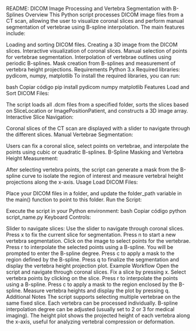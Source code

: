 README: DICOM Image Processing and Vertebra Segmentation with B-Splines
Overview
This Python script processes DICOM image files from a CT scan, allowing the user to visualize coronal slices and perform manual segmentation of vertebrae using B-spline interpolation. The main features include:

Loading and sorting DICOM files.
Creating a 3D image from the DICOM slices.
Interactive visualization of coronal slices.
Manual selection of points for vertebrae segmentation.
Interpolation of vertebrae outlines using periodic B-splines.
Mask creation from B-splines and measurement of vertebra height projections.
Requirements
Python 3.x
Required libraries: pydicom, numpy, matplotlib
To install the required libraries, you can run:

bash
Copiar código
pip install pydicom numpy matplotlib
Features
Load and Sort DICOM Files:

The script loads all .dcm files from a specified folder, sorts the slices based on SliceLocation or ImagePositionPatient, and constructs a 3D image array.
Interactive Slice Navigation:

Coronal slices of the CT scan are displayed with a slider to navigate through the different slices.
Manual Vertebrae Segmentation:

Users can fix a coronal slice, select points on vertebrae, and interpolate the points using cubic or quadratic B-splines.
B-Spline Masking and Vertebra Height Measurement:

After selecting vertebra points, the script can generate a mask from the B-spline curve to isolate the region of interest and measure vertebral height projections along the x-axis.
Usage
Load DICOM Files:

Place your DICOM files in a folder, and update the folder_path variable in the main() function to point to this folder.
Run the Script:

Execute the script in your Python environment:
bash
Copiar código
python script_name.py
Keyboard Controls:

Slider to navigate slices: Use the slider to navigate through coronal slices.
Press x to fix the current slice for segmentation.
Press n to start a new vertebra segmentation.
Click on the image to select points for the vertebrae.
Press r to interpolate the selected points using a B-spline. You will be prompted to enter the B-spline degree.
Press c to apply a mask to the region defined by the B-spline.
Press q to finalize the segmentation and display the vertebra height projection plot.
Example Workflow
Open the script and navigate through coronal slices.
Fix a slice by pressing x.
Select vertebra points by clicking on the slice.
Press r to interpolate the points using a B-spline.
Press c to apply a mask to the region enclosed by the B-spline.
Measure vertebra heights and display the plot by pressing q.
Additional Notes
The script supports selecting multiple vertebrae on the same fixed slice. Each vertebra can be processed individually.
B-spline interpolation degree can be adjusted (usually set to 2 or 3 for medical imaging).
The height plot shows the projected height of each vertebra along the x-axis, useful for analyzing vertebral compression or deformation.
